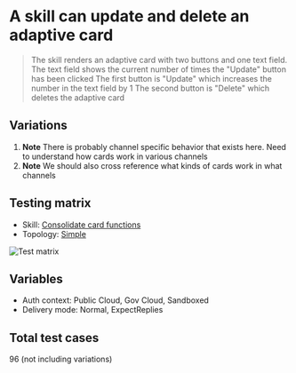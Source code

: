 # A skill can update and delete an adaptive card

> The skill renders an adaptive card with two buttons and one text field. 
> The text field shows the current number of times the "Update" button has been clicked
> The first button is "Update" which increases the number in the text field by 1
> The second button is "Delete" which deletes the adaptive card  

## Variations

1. **Note** There is probably channel specific behavior that exists here. Need to understand how cards work in various channels
2. **Note** We should also cross reference what kinds of cards work in what channels
 
## Testing matrix

- Skill: [Consolidate card functions](../SkillsFunctionalTesting.md#teams-skill)
- Topology: [Simple](../SkillsFunctionalTesting.md#simple)

![Test matrix](../media/Simple.jpg)

## Variables

- Auth context: Public Cloud, Gov Cloud, Sandboxed
- Delivery mode: Normal, ExpectReplies

## Total test cases

96 (not including variations)

